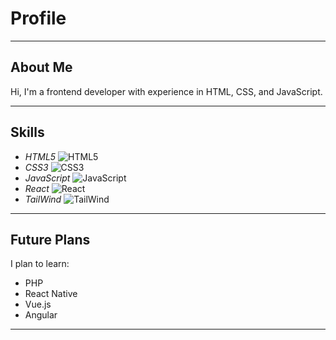 # Profile
___

## About Me

Hi, I'm a frontend developer with experience in HTML, CSS, and JavaScript.
___

## Skills

- *HTML5* ![HTML5](https://cdn-icons-png.flaticon.com/512/919/919827.png)
- *CSS3* ![CSS3](https://cdn-icons-png.flaticon.com/512/5968/5968242.png)
- *JavaScript* ![JavaScript](https://cdn.iconscout.com/icon/free/png-256/javascript-2038874-1720087.png)
- *React* ![React](https://upload.wikimedia.org/wikipedia/commons/thumb/a/a7/React-icon.svg/2300px-React-icon.svg.png)
- *TailWind* ![TailWind](https://upload.wikimedia.org/wikipedia/commons/d/d5/Tailwind_CSS_Logo.svg)
___

## Future Plans

I plan to learn:

- PHP
- React Native
- Vue.js
- Angular
___
